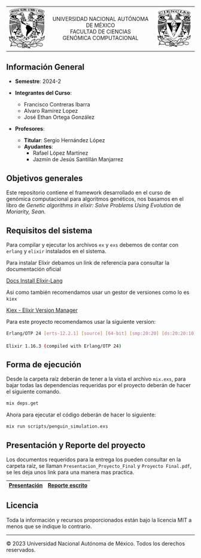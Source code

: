 <br>
<table>
  <tr>
    <td><img src="images/unam.png" alt="Logo Universidad" width="142"/></td>
    <td style="text-align: center;">
    UNIVERSIDAD NACIONAL AUTÓNOMA DE MÉXICO <br>
      FACULTAD DE CIENCIAS<br>
      GENÓMICA COMPUTACIONAL
    </td>
    <td><img src="images/ciencias.png" alt="Logo Universidad" width="142"></  <td style="text-align: center;">
  </tr>
</table>

## Información General

- **Semestre**: 2024-2
- **Integrantes del Curso**:

  - Francisco Contreras Ibarra
  - Alvaro Ramírez Lopez
  - José Ethan Ortega González
- **Profesores**:

  - **Titular**: Sergio Hernández López
  - **Ayudantes**:
    - Rafael López Martínez
    - Jazmín de Jesús Santillán Manjarrez

## Objetivos generales

Este repositorio contiene el framework desarrollado en el curso de genómica computacional para algoritmos genéticos, nos basamos en el libro de *Genetic algorithms in elixir: Solve Problems Using Evolution* de *Moriarity, Sean.*

## Requisitos del sistema

Para compilar y ejecutar los archivos `ex` y `exs` debemos de contar con `erlang` y `elixir` instalados en el sistema.

Para instalar Elixir debamos un link de referencia para consultar la documentación oficial

[Docs Install Elixir-Lang](https://elixir-lang.org/install.html)

Asi como también recomendamos usar un gestor de versiones como lo es `kiex `

[Kiex - Elixir Version Manager](https://github.com/taylor/kiex)

Para este proyecto recomendamos usar la siguiente version:

```bash
Erlang/OTP 24 [erts-12.2.1] [source] [64-bit] [smp:20:20] [ds:20:20:10] [async-threads:1] [jit]

Elixir 1.16.3 (compiled with Erlang/OTP 24)
```

## Forma de ejecución

Desde la carpeta raíz deberán de tener a la vista el archivo `mix.exs`, para bajar todas las dependencias requeridas por el proyecto deberán de hacer el siguiente comando.

```bash
mix deps.get
```

Ahora para ejecutar el código deberán de hacer lo siguiente:

```bash
mix run scripts/penguin_simulation.exs
```

## Presentación y Reporte del proyecto

Los documentos requeridos para la entrega los pueden consultar en la carpeta raíz, se llaman `Presentacion_Proyecto_Final` y `Proyecto Final.pdf`, se les deja unos link para una manera mas practica.

| [Presentación](./Presentacion_Proyecto_Final.pdf) | [Reporte escrito](./Proyecto%20Final.pdf) |
| ---------------------------------------------- | -------------------------------------- |

## Licencia

Toda la información y recursos proporcionados están bajo la licencia MIT a menos que se indique lo contrario.

---

© 2023 Universidad Nacional Autónoma de México. Todos los derechos reservados.
